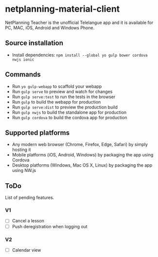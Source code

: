 # netplanning-material-client
NetPlanning Teacher is the unofficial Telelangue app and it is available for PC, MAC, iOS, Android and Windows Phone.

## Source installation

- Install dependencies: `npm install --global yo gulp bower cordova nwjs ionic`

## Commands

- Run `yo gulp-webapp` to scaffold your webapp
- Run `gulp serve` to preview and watch for changes
- Run `gulp serve:test` to run the tests in the browser
- Run `gulp` to build the webapp for production
- Run `gulp serve:dist` to preview the production build
- Run `gulp nwjs` to build the standalone app for production
- Run `gulp cordova` to build the cordova app for production

## Supported platforms
* Any modern web browser (Chrome, Firefox, Edge, Safari) by simply hosting it
* Mobile platforms (iOS, Android, Windows) by packaging the app using Cordova
* Desktop platforms (Windows, Mac OS X, Linux) by packaging the app using NW.js
 
## ToDo
List of pending features.

### V1
- ☐ Cancel a lesson
- ☐ Push deregistration when logging out

### V2
- ☐ Calendar view
